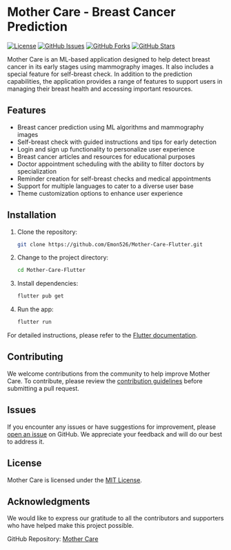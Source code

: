 # Mother Care - Breast Cancer Prediction

[![License](https://img.shields.io/badge/license-MIT-blue.svg)](https://github.com/Emon526/Mother-Care-Flutter/blob/main/LICENSE)
[![GitHub Issues](https://img.shields.io/github/issues/Emon526/Mother-Care-Flutter.svg)](https://github.com/Emon526/Mother-Care-Flutter/issues)
[![GitHub Forks](https://img.shields.io/github/forks/Emon526/Mother-Care-Flutter.svg)](https://github.com/Emon526/Mother-Care-Flutter/network)
[![GitHub Stars](https://img.shields.io/github/stars/Emon526/Mother-Care-Flutter.svg)](https://github.com/Emon526/Mother-Care-Flutter/stargazers)

Mother Care is an ML-based application designed to help detect breast cancer in its early stages using mammography images. It also includes a special feature for self-breast check. In addition to the prediction capabilities, the application provides a range of features to support users in managing their breast health and accessing important resources.

## Features

- Breast cancer prediction using ML algorithms and mammography images
- Self-breast check with guided instructions and tips for early detection
- Login and sign up functionality to personalize user experience
- Breast cancer articles and resources for educational purposes
- Doctor appointment scheduling with the ability to filter doctors by specialization
- Reminder creation for self-breast checks and medical appointments
- Support for multiple languages to cater to a diverse user base
- Theme customization options to enhance user experience

## Installation

1. Clone the repository:

   ```bash
   git clone https://github.com/Emon526/Mother-Care-Flutter.git
   ```

2. Change to the project directory:

   ```bash
   cd Mother-Care-Flutter
   ```

3. Install dependencies:

   ```bash
   flutter pub get
   ```

4. Run the app:

   ```bash
   flutter run
   ```

For detailed instructions, please refer to the [Flutter documentation](https://flutter.dev/docs/get-started/install).

## Contributing

We welcome contributions from the community to help improve Mother Care. To contribute, please review the [contribution guidelines](CONTRIBUTING.md) before submitting a pull request.

## Issues

If you encounter any issues or have suggestions for improvement, please [open an issue](https://github.com/Emon526/Mother-Care-Flutter/issues) on GitHub. We appreciate your feedback and will do our best to address it.

## License

Mother Care is licensed under the [MIT License](https://github.com/Emon526/Mother-Care-Flutter/blob/main/LICENSE).

## Acknowledgments

We would like to express our gratitude to all the contributors and supporters who have helped make this project possible.

GitHub Repository: [Mother Care](https://github.com/Emon526/Mother-Care-Flutter)